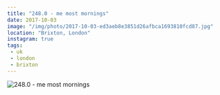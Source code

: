 ```yaml
---
title: "248.0 - me most mornings"
date: 2017-10-03
image: "/img/photo/2017-10-03-ed3aeb8e3851d26afbca1693810fcd87.jpg"
location: "Brixton, London"
instagram: true
tags:
 - uk
 - london
 - brixton
---
```


![248.0 - me most mornings](/img/photo/2017-10-03-ed3aeb8e3851d26afbca1693810fcd87.jpg)
